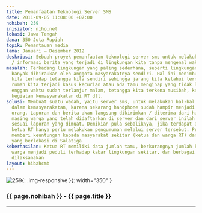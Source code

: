 ```yaml
---
title: Pemanfaatan Teknologi Server SMS
date: 2011-09-05 11:08:00 +07:00
nohibah: 259
inisiator: niho.net
lokasi: Jawa Tengah
dana: 350 Juta Rupiah
topik: Pemantauan media
lama: Januari – Desember 2012
deskripsi: Sebuah proyek pemanfaatan teknologi server sms untuk melakukan pelaporan-pelaporan
  / informasi berita yang terjadi di lingkungan kita tanpa mengenal waktu dan jarak
masalah: Terkadang lingkungan yang paling sederhana, seperti lingkungan RT, tidak
  banyak dihiraukan oleh anggota masyarakatnya sendiri. Hal ini menimbulkan ketidakpedulian
  kita terhadap tetangga kita sendiri sehingga jarang kita ketahui ternyata di sebelah
  rumah kita terjadi kasus kecurian atau ada tamu menginap yang tidak lapor karena
  enggan waktu sudah terlanjur malam, tetangga kita terkena musibah, ketidaktahuan
  kegiatan kemasyarakatan di RT dll.
solusi: Membuat suatu wadah, yaitu server sms, untuk melakukan hal-hal yang berkaitan
  dalam kemasyarakatan, karena sekarang handphone sudah hampir menjadi kebutuhan setiap
  orang. Laporan dan berita akan langsung dikirimkan / diterima dari handphone masing
  masing warga yang telah didaftarkan di server dan dari server inilah ketua RT bertindak
  sesuai laporan yang dimuat. Demikian pula sebaliknya, jika terdapat acara / kegiatan
  ketua RT hanya perlu melakukan pengumuman melalui server tersebut. Proyek ini akan
  memberi keuntungan kepada masyarakat sekitar (ketua dan warga RT) dan petugas keamanan
  yang berlokasi di Salatiga
keberhasilan: Ketua RT memiliki data jumlah tamu, berkurangnya jumlah kasus pencurian,
  warga menjadi peduli terhadap kabar lingkungan sekitar, dan berbagai acara RT suskses
  dilaksanakan
layout: hibahcmb
---
```


![259](/static/img/hibahcmb/259.png){: .img-responsive }{: width="350" }

### {{ page.nohibah }} - {{ page.title }}

---
